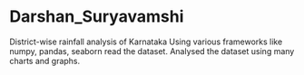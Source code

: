 # Darshan_Suryavamshi
District-wise rainfall analysis of Karnataka 
Using various frameworks like numpy, pandas, seaborn read the dataset. Analysed the dataset using many charts and graphs.
